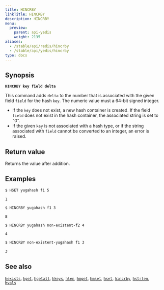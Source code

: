 ```yaml
---
title: HINCRBY
linkTitle: HINCRBY
description: HINCRBY
menu:
  preview:
    parent: api-yedis
    weight: 2135
aliases:
  - /stable/api/redis/hincrby
  - /stable/api/yedis/hincrby
type: docs
---
```


## Synopsis

**`HINCRBY key field delta`**

This command adds `delta` to the number that is associated with the given field `field` for the hash `key`. The numeric value must a 64-bit signed integer.

- If the `key` does not exist, a new hash container is created. If the field `field` does not exist in the hash container, the associated string is set to "0".
- If the given `key` is not associated with a hash type, or if the string  associated with `field` cannot be converted to an integer, an error is raised.

## Return value

Returns the value after addition.

## Examples

```sh
$ HSET yugahash f1 5
```

```
1
```

```sh
$ HINCRBY yugahash f1 3
```

```
8
```

```sh
$ HINCRBY yugahash non-existent-f2 4
```

```
4
```

```sh
$ HINCRBY non-existent-yugahash f1 3
```

```
3
```

## See also

[`hexists`](../hexists/), [`hget`](../hget/), [`hgetall`](../hgetall/), [`hkeys`](../hkeys/), [`hlen`](../hlen/), [`hmget`](../hmget/), [`hmset`](../hmset/), [`hset`](../hset/), [`hincrby`](../hincrby/), [`hstrlen`](../hstrlen/), [`hvals`](../hvals/)
